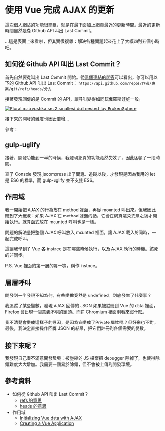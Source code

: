 # 使用 Vue 完成 AJAX 的更新

這次個人網站的功能很簡單，就是在最下面加上網頁最近的更新時間。最近的更新時間自然是從 Github API 叫出 Last Commit。

...這是表面上來看啦，但其實很複雜：解決各種問題起來花上了大概四到五個小時吧。

## 如何從 Github API 叫出 Last Commit？

首先自然要從叫出 Last Commit 開始。從[這個連結的問答](https://stackoverflow.com/questions/15919635/on-github-api-what-is-the-best-way-to-get-the-last-commit-message-associated-w)可以看出，你可以用以下的 Github API 叫出 Last Commit： `https://api.github.com/repos/作者/專案/git/refs/heads/分支`

接著發現回傳的是 Commit 的 API，讓呼叫變得如同玩俄羅斯娃娃一般。

[![Floral matryoshka set 2 smallest doll nested, by BrokenSphere](https://upload.wikimedia.org/wikipedia/commons/4/41/Floral_matryoshka_set_2_smallest_doll_nested.JPG "Floral matryoshka set 2 smallest doll nested, by BrokenSphere")](https://en.wikipedia.org/wiki/File:Floral_matryoshka_set_2_smallest_doll_nested.JPG)

接下來的開發的難度也因此倍增...

參考：

## gulp-uglify

接著，開發功能到一半的時候，我發現網頁的功能竟然失效了，因此困頓了一段時間。

查了 Console 發現 jscompress 出了問題。追蹤以後，才發現是因為我用的 let 是 ES6 的標準，而 gulp-uglify 並不支援 ES6。

## 作用域

我一開始把 AJAX 的行為放在 method 裡面，再從 mounted 叫出來。但我因此踢到了大鐵板：如果 AJAX 在 method 裡面的話，它會在網頁渲染完畢之後才開始執行。就算函式放在 mounted 呼叫也是一樣。

問題的解法是把整個 AJAX 呼叫放入 mounted 裡面，讓 AJAX 載入的同時，一起完成呼叫。

這讓我學到了 Vue 各 instnce 是在哪些時候執行，以及 AJAX 執行的時機。該死的非同步。

P.S. Vue 裡面的第一層的每一塊，稱作 instnce。

## 層層呼叫

開發到一半發現不知為何，有些變數竟然是 undefined。到底發生了什麼事？

我追蹤了某些變數，發現 AJAX 回傳的 JSON 如果被註冊到 Vue 的 data 裡面，Firefox 會出現一個意義不明的鎖頭。而在 Chromium 裡面則看來沒什麼。

我不清楚會變成這樣子的原因，是因為它變成了Private 屬性嗎？但好像也不對。最後，我決定直接操作回傳 JSON 的結果，把它們註冊到各個需要的變數。

## 接下來呢？

我發現自己很不滿意開發環境：被壓縮的 JS 檔案把 debugger 除掉了，也使得除錯難度大大增加。我需要一個易於除錯，但不會被上傳的開發環境。

## 參考資料

* 如何從 Github API 叫出 Last Commit？
	* [refs 的意思](https://developer.github.com/v3/git/refs/#get-a-reference)
	* [heads 的意思](https://stackoverflow.com/questions/2304087/what-is-head-in-git)
* 作用域
	* [Initializing Vue data with AJAX](https://stackoverflow.com/questions/32413905/initializing-vue-data-with-ajax)
	* [Creating a Vue Application](https://vuejs.org/v2/guide/instance.html)

